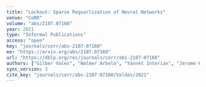 ```yaml
---
title: "Lockout: Sparse Reguarlization of Neural Networks"
venue: "CoRR"
volume: "abs/2107.07160"
year: 2021
type: "Informal Publications"
access: "open"
key: "journals/corr/abs-2107-07160"
ee: "https://arxiv.org/abs/2107.07160"
url: "https://dblp.org/rec/journals/corr/abs-2107-07160"
authors: ["Gilber Vales", "Walmer Arbelo", "Yannet Interian", "Jerome H. Friedman"]
sync_version: 3
cite_key: "journals/corr/abs-2107-07160/Valdes/2021"
---
```

